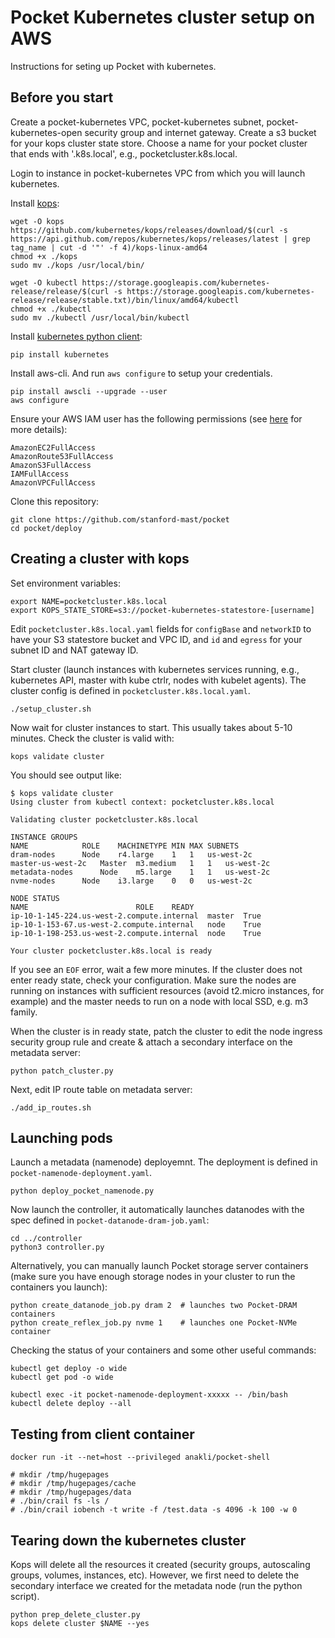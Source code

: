 # Pocket Kubernetes cluster setup on AWS

Instructions for seting up Pocket with kubernetes.

## Before you start

Create a pocket-kubernetes VPC, pocket-kubernetes subnet, pocket-kubernetes-open security group and internet gateway. 
Create a s3 bucket for your kops cluster state store. 
Choose a name for your pocket cluster that ends with '.k8s.local', e.g., pocketcluster.k8s.local.

Login to instance in pocket-kubernetes VPC from which you will launch kubernetes.

Install [kops](https://github.com/kubernetes/kops):

```
wget -O kops https://github.com/kubernetes/kops/releases/download/$(curl -s https://api.github.com/repos/kubernetes/kops/releases/latest | grep tag_name | cut -d '"' -f 4)/kops-linux-amd64
chmod +x ./kops
sudo mv ./kops /usr/local/bin/

wget -O kubectl https://storage.googleapis.com/kubernetes-release/release/$(curl -s https://storage.googleapis.com/kubernetes-release/release/stable.txt)/bin/linux/amd64/kubectl
chmod +x ./kubectl
sudo mv ./kubectl /usr/local/bin/kubectl

```

Install [kubernetes python client](https://github.com/kubernetes-client/python): 

```
pip install kubernetes
```

Install aws-cli. And run `aws configure` to setup your credentials.

```
pip install awscli --upgrade --user
aws configure
```

Ensure your AWS IAM user has the following permissions (see [here](https://github.com/kubernetes/kops/blob/master/docs/aws.md) for more details):

```
AmazonEC2FullAccess
AmazonRoute53FullAccess
AmazonS3FullAccess
IAMFullAccess
AmazonVPCFullAccess
```


Clone this repository:

```
git clone https://github.com/stanford-mast/pocket
cd pocket/deploy
```

## Creating a cluster with kops

Set environment variables:

```
export NAME=pocketcluster.k8s.local
export KOPS_STATE_STORE=s3://pocket-kubernetes-statestore-[username]

```

Edit `pocketcluster.k8s.local.yaml` fields for `configBase` and `networkID` to have your S3 statestore bucket and VPC ID, and `id` and `egress` for your subnet ID and NAT gateway ID.

Start cluster (launch instances with kubernetes services running, e.g., kubernetes API, master with kube ctrlr, nodes with kubelet agents). The cluster config is defined in `pocketcluster.k8s.local.yaml`.

```
./setup_cluster.sh
```

Now wait for cluster instances to start. This usually takes about 5-10 minutes. Check the cluster is valid with:

```
kops validate cluster
```

You should see output like:
```
$ kops validate cluster
Using cluster from kubectl context: pocketcluster.k8s.local

Validating cluster pocketcluster.k8s.local

INSTANCE GROUPS
NAME			ROLE	MACHINETYPE	MIN	MAX	SUBNETS
dram-nodes		Node	r4.large	1	1	us-west-2c
master-us-west-2c	Master	m3.medium	1	1	us-west-2c
metadata-nodes		Node	m5.large	1	1	us-west-2c
nvme-nodes		Node	i3.large	0	0	us-west-2c

NODE STATUS
NAME						ROLE	READY
ip-10-1-145-224.us-west-2.compute.internal	master	True
ip-10-1-153-67.us-west-2.compute.internal	node	True
ip-10-1-198-253.us-west-2.compute.internal	node	True

Your cluster pocketcluster.k8s.local is ready
```


If you see an `EOF` error, wait a few more minutes. If the cluster does not enter ready state, check your configuration. Make sure the nodes are running on instances with sufficient resources (avoid t2.micro instances, for example) and the master needs to run on a node with local SSD, e.g. m3 family.

When the cluster is in ready state, patch the cluster to edit the node ingress security group rule and create & attach a secondary interface on the metadata server: 

```
python patch_cluster.py
```

Next, edit IP route table on metadata server:

```
./add_ip_routes.sh
```


## Launching pods

Launch a metadata (namenode) deployemnt. The deployment is defined in `pocket-namenode-deployment.yaml`.

```
python deploy_pocket_namenode.py
```

Now launch the controller, it automatically launches datanodes with the spec defined in `pocket-datanode-dram-job.yaml`:

```
cd ../controller
python3 controller.py
```

Alternatively, you can manually launch Pocket storage server containers (make sure you have enough storage nodes in your cluster to run the containers you launch):

```
python create_datanode_job.py dram 2  # launches two Pocket-DRAM containers 
python create_reflex_job.py nvme 1    # launches one Pocket-NVMe container
```

Checking the status of your containers and some other useful commands:

```
kubectl get deploy -o wide
kubectl get pod -o wide

kubectl exec -it pocket-namenode-deployment-xxxxx -- /bin/bash
kubectl delete deploy --all
```

## Testing from client container

```
docker run -it --net=host --privileged anakli/pocket-shell

# mkdir /tmp/hugepages
# mkdir /tmp/hugepages/cache
# mkdir /tmp/hugepages/data
# ./bin/crail fs -ls /
# ./bin/crail iobench -t write -f /test.data -s 4096 -k 100 -w 0
```

## Tearing down the kubernetes cluster

Kops will delete all the resources it created (security groups, autoscaling groups, volumes, instances, etc). However, we first need to delete the secondary interface we created for the metadata node (run the python script). 

```
python prep_delete_cluster.py
kops delete cluster $NAME --yes
```
